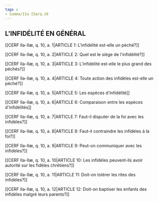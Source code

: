 ```yaml
---
tags : 
- Summa/IIa-IIæ/q.10
---
```


## L'INFIDÉLITÉ EN GÉNÉRAL

[[CERF IIa-IIæ, q. 10, a. 1|ARTICLE 1: L'infidélité est-elle un péché?]]

[[CERF IIa-IIæ, q. 10, a. 2|ARTICLE 2: Quel est le siège de l'infidélité?]]

[[CERF IIa-IIæ, q. 10, a. 3|ARTICLE 3: L'infidélité est-elle le plus grand des péchés?]]

[[CERF IIa-IIæ, q. 10, a. 4|ARTICLE 4: Toute action des infidèles est-elle un péché?]]

[[CERF IIa-IIæ, q. 10, a. 5|ARTICLE 5: Les espèces d'infidélité]]

[[CERF IIa-IIæ, q. 10, a. 6|ARTICLE 6: Comparaison entre les espèces d'infidélités]]

[[CERF IIa-IIæ, q. 10, a. 7|ARTICLE 7: Faut-il disputer de la foi avec les infidèles?]]

[[CERF IIa-IIæ, q. 10, a. 8|ARTICLE 8: Faut-il contraindre les infidèles à la foi?]]

[[CERF IIa-IIæ, q. 10, a. 9|ARTICLE 9: Peut-on communiquer avec les infidèles?]]

[[CERF IIa-IIæ, q. 10, a. 10|ARTICLE 10: Les infidèles peuvent-ils avoir autorité sur les fidèles chrétiens?]]

[[CERF IIa-IIæ, q. 10, a. 11|ARTICLE 11: Doit-on tolérer les rites des infidèles?]]

[[CERF IIa-IIæ, q. 10, a. 12|ARTICLE 12: Doit-on baptiser les enfants des infidèles malgré leurs parents?]]

